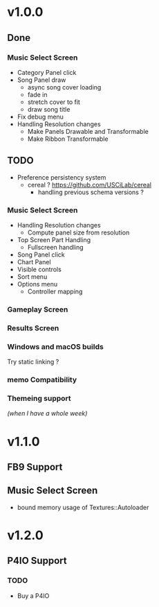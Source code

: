 # v1.0.0
## Done
### Music Select Screen
- Category Panel click
- Song Panel draw
    - async song cover loading
    - fade in
    - stretch cover to fit
    - draw song title
- Fix debug menu
- Handling Resolution changes
    - Make Panels Drawable and Transformable
    - Make Ribbon Transformable

## TODO
- Preference persistency system
    - cereal ? https://github.com/USCiLab/cereal
        - handling previous schema versions ?

### Music Select Screen
- Handling Resolution changes
    - Compute panel size from resolution
- Top Screen Part Handling
    - Fullscreen handling
- Song Panel click
- Chart Panel
- Visible controls
- Sort menu
- Options menu
    - Controller mapping

### Gameplay Screen

### Results Screen

### Windows and macOS builds
Try static linking ?

### memo Compatibility

### Themeing support
*(when I have a whole week)*

# v1.1.0
## FB9 Support

## Music Select Screen
- bound memory usage of Textures::Autoloader

# v1.2.0

## P4IO Support
### TODO
- Buy a P4IO